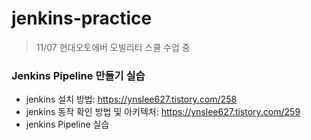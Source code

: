 # jenkins-practice
> 11/07 현대오토에버 모빌리티 스쿨 수업 중

### Jenkins Pipeline 만들기 실습
- jenkins 설치 방법: https://ynslee627.tistory.com/258
- jenkins 동작 확인 방법 및 아키텍처: https://ynslee627.tistory.com/259
- jenkins Pipeline 실습
